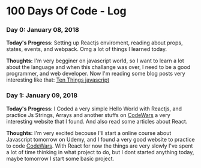 # 100 Days Of Code - Log

### Day 0: January 08, 2018

**Today's Progress**: Setting up Reactjs enviroment, reading about props, states, events, and webpack. Omg a lot of things I learned today.

**Thoughts:** I'm very begginer on javascript world, so I want to learn a lot about the language and when this challange was over, I need to be a good programmer, and web developer. Now I'm reading some blog posts very interesting like that: [Ten Things javascript](https://benmccormick.org/2017/07/19/ten-things-javascript/) 

### Day 1: January 09, 2018

**Today's Progress**: I Coded a very simple Hello World with Reactjs, and practice Js Strings, Arrays and another stuffs on [CodeWars](https://www.codewars.com/dashboard) a very interesting website that I found. And also read some articles about React.

**Thoughts:** I'm very excited becouse I'll start a online course about Javascript tomorrow on Udemy, and I found a very good website to practice to code [CodeWars](https://www.codewars.com/dashboard). With React for now the things are very slowly I've spent a lot of time thinking in what project to do, but I dont started anything today, maybe tomorrow I start some basic project.

<!--**Link to work:** Nothing for while.-->
<!-- 
### Day 0: February 30, 2016 (Example 2)
##### (delete me or comment me out)
**Today's Progress**: Fixed CSS, worked on canvas functionality for the app.
**Thoughts**: I really struggled with CSS, but, overall, I feel like I am slowly getting better at it. Canvas is still new for me, but I managed to figure out some basic functionality.
**Link(s) to work**: [Calculator App](http://www.example.com)
### Day 1: June 27, Monday
**Today's Progress**: I've gone through many exercises on FreeCodeCamp.
**Thoughts** I've recently started coding, and it's a great feeling when I finally solve an algorithm challenge after a lot of attempts and hours spent.
**Link(s) to work**
1. [Find the Longest Word in a String](https://www.freecodecamp.com/challenges/find-the-longest-word-in-a-string)
2. [Title Case a Sentence](https://www.freecodecamp.com/challenges/title-case-a-sentence)
-->
